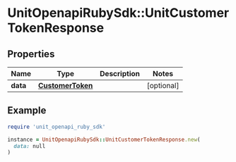 # UnitOpenapiRubySdk::UnitCustomerTokenResponse

## Properties

| Name | Type | Description | Notes |
| ---- | ---- | ----------- | ----- |
| **data** | [**CustomerToken**](CustomerToken.md) |  | [optional] |

## Example

```ruby
require 'unit_openapi_ruby_sdk'

instance = UnitOpenapiRubySdk::UnitCustomerTokenResponse.new(
  data: null
)
```

